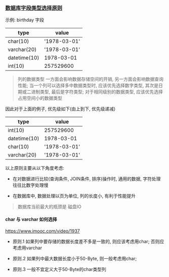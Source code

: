 ### [数据库字段类型选择原则](https://www.imooc.com/video/1925)

示例: birthday 字段

type          |value
--------------|-----------
char(10)      |'1978-03-01'
varchar(20)   |'1978-03-01'
datetime(10)  |1978-03-01
int(10)       |257529600

> 列的数据类型 一方面会影响数据存储空间的开销, 另一方面会影响数据查询性能; 当一个列可以选择多中数据类型时, 应该优先选择数字类型, 其次是日期或二进制类型, 最后是字符类型; 对于相同级别的数据类型, 应该优先选择占用空间小的数据类型

因此对于上面的例子, 优先级如下(由上到下, 优先级递减)

type          |value
--------------|-----------
int(10)       |257529600
datetime(10)  |1978-03-01
char(10)      |'1978-03-01'
varchar(20)   |'1978-03-01'


以上原则主要从以下角度考虑:

+ 在对数据进行比较(查询条件, JOIN条件, 排序)操作时, 通用的数据, 字符处理往往比数字处理慢

+ 在数据库中, 数据处理以页为单位, 列的长度小, 有利于性能提升

> 数据库当前最大的瓶颈是 磁盘IO

#### char 与 varchar 如何选择

https://www.imooc.com/video/1937

+ 原则.1 如果列中要存储的数据长度差不多是一致的, 则应该考虑用char; 否则应考虑用varchar

+ 原则.2 如果列中最大数据长度小于50-Byte, 则一般考虑用char;

+ 原则.3 一般不宜定义大于50-Byte的char类型列